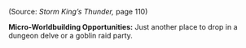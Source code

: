 
(Source: *Storm King’s Thunder,* page 110)

**Micro-Worldbuilding Opportunities:** Just another place to drop in a dungeon delve or a goblin raid party.
